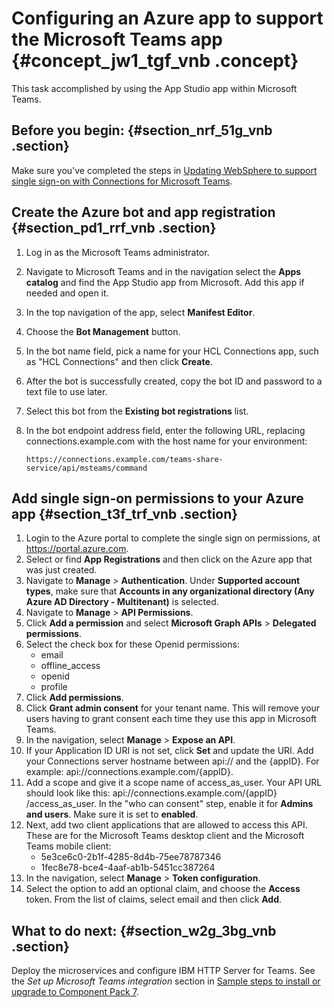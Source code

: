 # Configuring an Azure app to support the Microsoft Teams app {#concept_jw1_tgf_vnb .concept}

This task accomplished by using the App Studio app within Microsoft Teams.

## Before you begin: {#section_nrf_51g_vnb .section}

Make sure you've completed the steps in [Updating WebSphere to support single sign-on with Connections for Microsoft Teams](t_ms_teams_update_websphere_for_sso.md).

## Create the Azure bot and app registration {#section_pd1_rrf_vnb .section}

1.  Log in as the Microsoft Teams administrator.
2.  Navigate to Microsoft Teams and in the navigation select the **Apps catalog** and find the App Studio app from Microsoft. Add this app if needed and open it.
3.  In the top navigation of the app, select **Manifest Editor**.
4.  Choose the **Bot Management** button.
5.  In the bot name field, pick a name for your HCL Connections app, such as "HCL Connections" and then click **Create**.
6.  After the bot is successfully created, copy the bot ID and password to a text file to use later.
7.  Select this bot from the **Existing bot registrations** list.
8.  In the bot endpoint address field, enter the following URL, replacing connections.example.com with the host name for your environment:

    ```
    https://connections.example.com/teams-share-service/api/msteams/command
    ```


## Add single sign-on permissions to your Azure app {#section_t3f_trf_vnb .section}

1.  Login to the Azure portal to complete the single sign on permissions, at https://portal.azure.com.
2.  Select or find **App Registrations** and then click on the Azure app that was just created.
3.  Navigate to **Manage** \> **Authentication**. Under **Supported account types**, make sure that **Accounts in any organizational directory \(Any Azure AD Directory - Multitenant\)** is selected.
4.  Navigate to **Manage** \> **API Permissions**.
5.  Click **Add a permission** and select **Microsoft Graph APIs** \> **Delegated permissions**.
6.  Select the check box for these Openid permissions:
    -   email
    -   offline\_access
    -   openid
    -   profile
7.  Click **Add permissions**.
8.  Click **Grant admin consent** for your tenant name. This will remove your users having to grant consent each time they use this app in Microsoft Teams.
9.  In the navigation, select **Manage** \> **Expose an API**.
10. If your Application ID URI is not set, click **Set** and update the URI. Add your Connections server hostname between api:// and the \{appID\}. For example: api://connections.example.com/\{​​​​​​appID\}​​​​​​.
11. Add a scope and give it a scope name of access\_as\_user. Your API URL should look like this: api://connections.example.com/\{​​​​​​appID\}​​​​​​/access\_as\_user. In the "who can consent" step, enable it for **Admins and users**. Make sure it is set to **enabled**.
12. Next, add two client applications that are allowed to access this API. These are for the Microsoft Teams desktop client and the Microsoft Teams mobile client:
    -   5e3ce6c0-2b1f-4285-8d4b-75ee78787346
    -   1fec8e78-bce4-4aaf-ab1b-5451cc387264
13. In the navigation, select **Manage** \> **Token configuration**.
14. Select the option to add an optional claim, and choose the **Access** token. From the list of claims, select email and then click **Add**.

## What to do next: {#section_w2g_3bg_vnb .section}

Deploy the microservices and configure IBM HTTP Server for Teams. See the *Set up Microsoft Teams integration* section in [Sample steps to install or upgrade to Component Pack 7](../../admin/install/cp_install_services_tasks.md).


